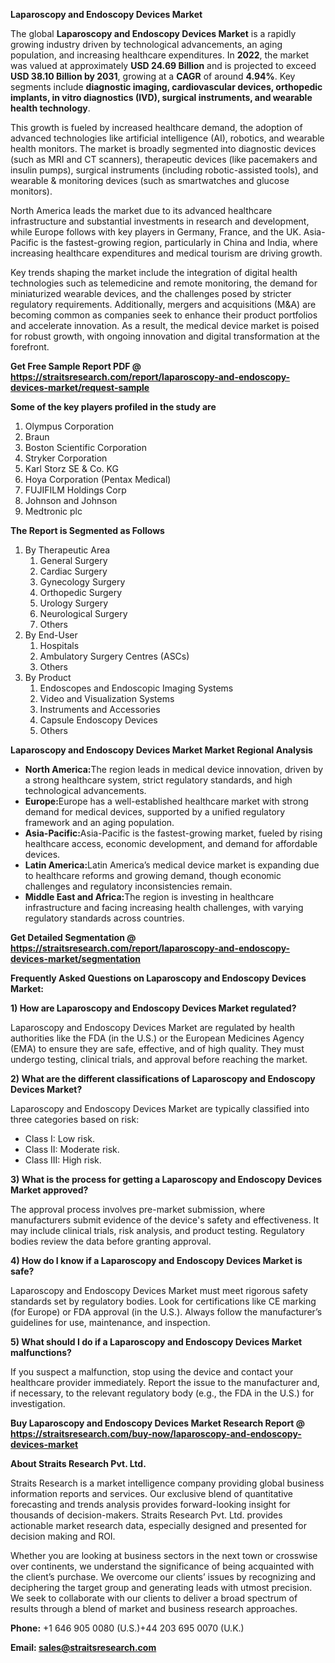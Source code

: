 <p><strong>Laparoscopy and Endoscopy Devices Market</strong></p>
<p>The global <strong>Laparoscopy and Endoscopy Devices Market</strong> is a rapidly growing industry driven by technological advancements, an aging population, and increasing healthcare expenditures. In <strong>2022</strong>, the market was valued at approximately <strong>USD 24.69 Billion</strong> and is projected to exceed <strong>USD 38.10 Billion</strong><strong> by 2031</strong>, growing at a <strong>CAGR</strong> of around <strong>4.94</strong><strong>%</strong>. Key segments include <strong>diagnostic imaging, cardiovascular devices, orthopedic implants, in vitro diagnostics (IVD), surgical instruments, and wearable health technology</strong>.</p>
<p>This growth is fueled by increased healthcare demand, the adoption of advanced technologies like artificial intelligence (AI), robotics, and wearable health monitors. The market is broadly segmented into diagnostic devices (such as MRI and CT scanners), therapeutic devices (like pacemakers and insulin pumps), surgical instruments (including robotic-assisted tools), and wearable &amp; monitoring devices (such as smartwatches and glucose monitors).</p>
<p>North America leads the market due to its advanced healthcare infrastructure and substantial investments in research and development, while Europe follows with key players in Germany, France, and the UK. Asia-Pacific is the fastest-growing region, particularly in China and India, where increasing healthcare expenditures and medical tourism are driving growth.</p>
<p>Key trends shaping the market include the integration of digital health technologies such as telemedicine and remote monitoring, the demand for miniaturized wearable devices, and the challenges posed by stricter regulatory requirements. Additionally, mergers and acquisitions (M&amp;A) are becoming common as companies seek to enhance their product portfolios and accelerate innovation. As a result, the medical device market is poised for robust growth, with ongoing innovation and digital transformation at the forefront.</p>
<p><strong>Get Free Sample Report PDF @ <a href=https://straitsresearch.com/report/laparoscopy-and-endoscopy-devices-market/request-sample>https://straitsresearch.com/report/laparoscopy-and-endoscopy-devices-market/request-sample</a></strong></p>
<div>
<div><strong>Some of the key players profiled in the study are</strong></div>
</div>
<p><ol>
<li>Olympus Corporation</li>
<li>Braun</li>
<li>Boston Scientific Corporation</li>
<li>Stryker Corporation</li>
<li>Karl Storz SE &amp; Co. KG</li>
<li>Hoya Corporation (Pentax Medical)</li>
<li>FUJIFILM Holdings Corp</li>
<li>Johnson and Johnson</li>
<li>Medtronic plc</li>
</ol></p>
<p><strong>The Report is Segmented as Follows</strong></p>
<p><ol>
<li>By Therapeutic Area
<ol>
<li>General Surgery</li>
<li>Cardiac Surgery</li>
<li>Gynecology Surgery</li>
<li>Orthopedic Surgery</li>
<li>Urology Surgery</li>
<li>Neurological Surgery</li>
<li>Others</li>
</ol>
</li>
<li>By End-User
<ol>
<li>Hospitals</li>
<li>Ambulatory Surgery Centres (ASCs)</li>
<li>Others</li>
</ol>
</li>
<li>By Product
<ol>
<li>Endoscopes and Endoscopic Imaging Systems</li>
<li>Video and Visualization Systems</li>
<li>Instruments and Accessories</li>
<li>Capsule Endoscopy Devices</li>
<li>Others</li>
</ol>
</li>
</ol></p>
<p><strong>Laparoscopy and Endoscopy Devices Market Market Regional Analysis</strong></p>
<ul>
<li><strong>North America:</strong>The region leads in medical device innovation, driven by a strong healthcare system, strict regulatory standards, and high technological advancements.</li>
<li><strong>Europe:</strong>Europe has a well-established healthcare market with strong demand for medical devices, supported by a unified regulatory framework and an aging population.</li>
<li><strong>Asia-Pacific:</strong>Asia-Pacific is the fastest-growing market, fueled by rising healthcare access, economic development, and demand for affordable devices.</li>
<li><strong>Latin America:</strong>Latin America&rsquo;s medical device market is expanding due to healthcare reforms and growing demand, though economic challenges and regulatory inconsistencies remain.</li>
<li><strong>Middle East and Africa:</strong>The region is investing in healthcare infrastructure and facing increasing health challenges, with varying regulatory standards across countries.</li>
</ul>
<p><strong>Get Detailed Segmentation @ <a href=https://straitsresearch.com/report/laparoscopy-and-endoscopy-devices-market/segmentation>https://straitsresearch.com/report/laparoscopy-and-endoscopy-devices-market/segmentation</a></strong></p>
<p><strong>Frequently Asked Questions on Laparoscopy and Endoscopy Devices Market:</strong></p>
<p><strong>1) How are Laparoscopy and Endoscopy Devices Market regulated?</strong></p>
<p>Laparoscopy and Endoscopy Devices Market are regulated by health authorities like the FDA (in the U.S.) or the European Medicines Agency (EMA) to ensure they are safe, effective, and of high quality. They must undergo testing, clinical trials, and approval before reaching the market.</p>
<p><strong>2) What are the different classifications of Laparoscopy and Endoscopy Devices Market?</strong></p>
<p>Laparoscopy and Endoscopy Devices Market are typically classified into three categories based on risk:</p>
<ul>
<li>Class I: Low risk.</li>
<li>Class II: Moderate risk.</li>
<li>Class III: High risk.</li>
</ul>
<p><strong>3) What is the process for getting a Laparoscopy and Endoscopy Devices Market approved?</strong></p>
<p>The approval process involves pre-market submission, where manufacturers submit evidence of the device's safety and effectiveness. It may include clinical trials, risk analysis, and product testing. Regulatory bodies review the data before granting approval.</p>
<p><strong>4) How do I know if a Laparoscopy and Endoscopy Devices Market is safe?</strong></p>
<p>Laparoscopy and Endoscopy Devices Market must meet rigorous safety standards set by regulatory bodies. Look for certifications like CE marking (for Europe) or FDA approval (in the U.S.). Always follow the manufacturer&rsquo;s guidelines for use, maintenance, and inspection.</p>
<p><strong>5) What should I do if a Laparoscopy and Endoscopy Devices Market malfunctions?</strong></p>
<p>If you suspect a malfunction, stop using the device and contact your healthcare provider immediately. Report the issue to the manufacturer and, if necessary, to the relevant regulatory body (e.g., the FDA in the U.S.) for investigation.</p>
<p><strong>Buy Laparoscopy and Endoscopy Devices Market Research Report @ <a href=https://straitsresearch.com/buy-now/laparoscopy-and-endoscopy-devices-market>https://straitsresearch.com/buy-now/laparoscopy-and-endoscopy-devices-market</a></strong></p>
<p><strong>About Straits Research Pvt. Ltd.</strong></p>
<p>Straits Research is a market intelligence company providing global business information reports and services. Our exclusive blend of quantitative forecasting and trends analysis provides forward-looking insight for thousands of decision-makers. Straits Research Pvt. Ltd. provides actionable market research data, especially designed and presented for decision making and ROI.</p>
<p>Whether you are looking at business sectors in the next town or crosswise over continents, we understand the significance of being acquainted with the client&rsquo;s purchase. We overcome our clients&rsquo; issues by recognizing and deciphering the target group and generating leads with utmost precision. We seek to collaborate with our clients to deliver a broad spectrum of results through a blend of market and business research approaches.</p>
<p><strong><strong>Phone:</strong></strong> +1 646 905 0080 (U.S.)+44 203 695 0070 (U.K.)</p>
<p><strong><strong>Email: </strong></strong><a href=mailto:sales@straitsresearch.com><strong><u><strong>sales@straitsresearch.com</strong></u></strong></a></p>
